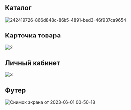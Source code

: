 ## Каталог
![242419726-866d848c-86b5-4891-bed3-46f937ca9654](https://github.com/Kaipaeff/BERi/assets/99525626/5a6a4d93-e063-41db-8124-6cd15cf20f36)

## Карточка товара 
![2](https://github.com/Kaipaeff/BERi/assets/99525626/21d17ee4-c96f-410b-bcc5-9f1b6b6208c8)

## Личный кабинет
![3](https://github.com/Kaipaeff/BERi/assets/99525626/69322397-b1ff-42a3-afbc-a8d14d3a20f1)

## Футер

![Снимок экрана от 2023-06-01 00-50-18](https://github.com/Kaipaeff/BERi/assets/99525626/9c680b42-7609-463f-83b9-e6118da9703b)
